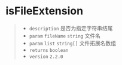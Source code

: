 # isFileExtension

> - `description` 是否为指定字符串结尾
> - `param` `fileName` `string` 文件名
> - `param` `list` `string[]` 文件拓展名数组
> - `returns` `boolean`
> - `version` `2.2.0`

